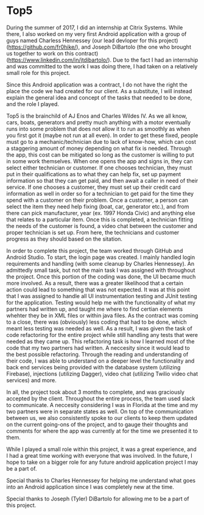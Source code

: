 # Top5

During the summer of 2017, I did an internship at Citrix Systems. While there, I also worked on my very first Android application with a group of guys named Charless Hennessey (our lead devloper for this project) (https://github.com/fr0hike/), and Joseph DiBartolo (the one who brought us together to work on this contract) (https://www.linkedin.com/in/jtdibartolo/). Due to the fact I had an internship and was committed to the work I was doing there, I had taken on a relatively small role for this project.

Since this Android application was a contract, I do not have the right the place the code we had created for our client. As a substitute, I will instead explain the general idea and concept of the tasks that needed to be done, and the role I played.

Top5 is the brainchild of AJ Enos and Charles Wildes IV. As we all know, cars, boats, generators and pretty much anything with a motor eventually runs into some problem that does not allow it to run as smoothly as when you first got it (maybe not run at all even). In order to get these fixed, people must go to a mechanic/technician due to lack of know-how, which can cost a staggering amount of money depending on what fix is needed. Through the app, this cost can be mitigated so long as the customer is willing to put in some work themselves. When one opens the app and signs in, they can select either technician or customer. If one chooses technician, they must put in their qualifications as to what they can help fix, set up payment information so that they can get paid, and then await a caller in need of their service. If one chooses a customer, they must set up their credit card information as well in order so for a technician to get paid for the time they spend with a customer on their problem. Once a customer, a person can select the item they need help fixing (boat, car, generator etc.), and from there can pick manufacturer, year (ex. 1997 Honda Civic) and anything else that relates to a particular item. Once this is completed, a technician fitting the needs of the customer is found, a video chat between the customer and proper technician is set up. From here, the technicians and customer progress as they should based on the sitation.

In order to complete this project, the team worked through GitHub and Android Studio. To start, the login page was created. I mainly handled login requirements and handling (with some cleanup by Charles Hennessey). An admittedly small task, but not the main task I was assigned with throughout the project. Once this portion of the coding was done, the UI became much more involved. As a result, there was a greater likelihood that a certain action could lead to something that was not expected. It was at this point that I was assigned to handle all UI instrumentation testing and JUnit testing for the application. Testing would help me with the functionality of what my partners had written up, and taught me where to find certian elements whehter they be in XML files or within java files. As the contract was coming to a close, there was (obviously) less coding that had to be done, which meant less testing was needed as well. As a result, I was given the task of code refactoring for the entire project while still handling any tests that were needed as they came up. This refactoring task is how I learned most of the code that my two partners had written. A neccesity since it would lead to the best possible refactoring. Through the reading and understanding of their code, I was able to understand on a deeper level the functionality and back end services being provided with the database system (utilizing Firebase), injections (utilizing Dagger), video chat (utilizing Twilio video chat services) and more. 

In all, the project took about 3 months to complete, and was graciously accepted by the client. Throughout the entire process, the team used slack to communicate. A neccesity considering I was in Florida at the time and my two partners were in separate states as well. On top of the communication between us, we also consistently spoke to our clients to keep them updated on the current going-ons of the project, and to gauge their thoughts and comments for where the app was currently at for the time we presented it to them. 

While I played a small role within this project, it was a great experience, and I had a great time working with everyone that was involved. In the future, I hope to take on a bigger role for any future android application project I may be a part of. 

Special thanks to Charles Hennessey for helping me understand what goes into an Android application since I was completely new at the time. 

Special thanks to Joseph (Tyler) DiBartolo for allowing me to be a part of this project.
